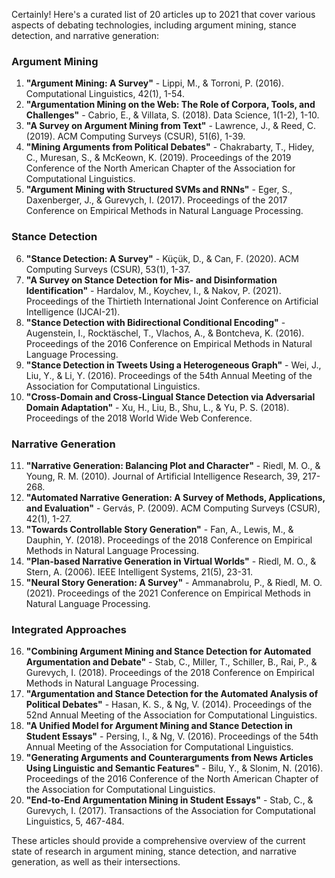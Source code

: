 Certainly! Here's a curated list of 20 articles up to 2021 that cover various aspects of debating technologies, including argument mining, stance detection, and narrative generation:

### Argument Mining
1. **"Argument Mining: A Survey"** - Lippi, M., & Torroni, P. (2016). Computational Linguistics, 42(1), 1-54.
2. **"Argumentation Mining on the Web: The Role of Corpora, Tools, and Challenges"** - Cabrio, E., & Villata, S. (2018). Data Science, 1(1-2), 1-10.
3. **"A Survey on Argument Mining from Text"** - Lawrence, J., & Reed, C. (2019). ACM Computing Surveys (CSUR), 51(6), 1-39.
4. **"Mining Arguments from Political Debates"** - Chakrabarty, T., Hidey, C., Muresan, S., & McKeown, K. (2019). Proceedings of the 2019 Conference of the North American Chapter of the Association for Computational Linguistics.
5. **"Argument Mining with Structured SVMs and RNNs"** - Eger, S., Daxenberger, J., & Gurevych, I. (2017). Proceedings of the 2017 Conference on Empirical Methods in Natural Language Processing.

### Stance Detection
6. **"Stance Detection: A Survey"** - Küçük, D., & Can, F. (2020). ACM Computing Surveys (CSUR), 53(1), 1-37.
7. **"A Survey on Stance Detection for Mis- and Disinformation Identification"** - Hardalov, M., Koychev, I., & Nakov, P. (2021). Proceedings of the Thirtieth International Joint Conference on Artificial Intelligence (IJCAI-21).
8. **"Stance Detection with Bidirectional Conditional Encoding"** - Augenstein, I., Rocktäschel, T., Vlachos, A., & Bontcheva, K. (2016). Proceedings of the 2016 Conference on Empirical Methods in Natural Language Processing.
9. **"Stance Detection in Tweets Using a Heterogeneous Graph"** - Wei, J., Liu, Y., & Li, Y. (2016). Proceedings of the 54th Annual Meeting of the Association for Computational Linguistics.
10. **"Cross-Domain and Cross-Lingual Stance Detection via Adversarial Domain Adaptation"** - Xu, H., Liu, B., Shu, L., & Yu, P. S. (2018). Proceedings of the 2018 World Wide Web Conference.

### Narrative Generation
11. **"Narrative Generation: Balancing Plot and Character"** - Riedl, M. O., & Young, R. M. (2010). Journal of Artificial Intelligence Research, 39, 217-268.
12. **"Automated Narrative Generation: A Survey of Methods, Applications, and Evaluation"** - Gervás, P. (2009). ACM Computing Surveys (CSUR), 42(1), 1-27.
13. **"Towards Controllable Story Generation"** - Fan, A., Lewis, M., & Dauphin, Y. (2018). Proceedings of the 2018 Conference on Empirical Methods in Natural Language Processing.
14. **"Plan-based Narrative Generation in Virtual Worlds"** - Riedl, M. O., & Stern, A. (2006). IEEE Intelligent Systems, 21(5), 23-31.
15. **"Neural Story Generation: A Survey"** - Ammanabrolu, P., & Riedl, M. O. (2021). Proceedings of the 2021 Conference on Empirical Methods in Natural Language Processing.

### Integrated Approaches
16. **"Combining Argument Mining and Stance Detection for Automated Argumentation and Debate"** - Stab, C., Miller, T., Schiller, B., Rai, P., & Gurevych, I. (2018). Proceedings of the 2018 Conference on Empirical Methods in Natural Language Processing.
17. **"Argumentation and Stance Detection for the Automated Analysis of Political Debates"** - Hasan, K. S., & Ng, V. (2014). Proceedings of the 52nd Annual Meeting of the Association for Computational Linguistics.
18. **"A Unified Model for Argument Mining and Stance Detection in Student Essays"** - Persing, I., & Ng, V. (2016). Proceedings of the 54th Annual Meeting of the Association for Computational Linguistics.
19. **"Generating Arguments and Counterarguments from News Articles Using Linguistic and Semantic Features"** - Bilu, Y., & Slonim, N. (2016). Proceedings of the 2016 Conference of the North American Chapter of the Association for Computational Linguistics.
20. **"End-to-End Argumentation Mining in Student Essays"** - Stab, C., & Gurevych, I. (2017). Transactions of the Association for Computational Linguistics, 5, 467-484.

These articles should provide a comprehensive overview of the current state of research in argument mining, stance detection, and narrative generation, as well as their intersections.